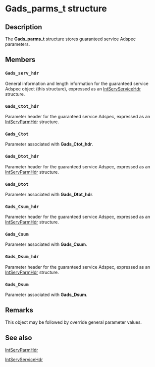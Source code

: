 # Gads_parms_t structure

## Description

The
**Gads_parms_t** structure stores guaranteed service Adspec parameters.

## Members

### `Gads_serv_hdr`

General information and length information for the guaranteed service Adspec object (this structure), expressed as an [IntServServiceHdr](https://learn.microsoft.com/previous-versions/windows/desktop/api/lpmapi/ns-lpmapi-intservservicehdr) structure.

### `Gads_Ctot_hdr`

Parameter header for the guaranteed service Adspec, expressed as an [IntServParmHdr](https://learn.microsoft.com/previous-versions/windows/desktop/api/lpmapi/ns-lpmapi-intservparmhdr) structure.

### `Gads_Ctot`

Parameter associated with **Gads_Ctot_hdr**.

### `Gads_Dtot_hdr`

Parameter header for the guaranteed service Adspec, expressed as an [IntServParmHdr](https://learn.microsoft.com/previous-versions/windows/desktop/api/lpmapi/ns-lpmapi-intservparmhdr) structure.

### `Gads_Dtot`

Parameter associated with **Gads_Dtot_hdr**.

### `Gads_Csum_hdr`

Parameter header for the guaranteed service Adspec, expressed as an [IntServParmHdr](https://learn.microsoft.com/previous-versions/windows/desktop/api/lpmapi/ns-lpmapi-intservparmhdr) structure.

### `Gads_Csum`

Parameter associated with **Gads_Csum**.

### `Gads_Dsum_hdr`

Parameter header for the guaranteed service Adspec, expressed as an [IntServParmHdr](https://learn.microsoft.com/previous-versions/windows/desktop/api/lpmapi/ns-lpmapi-intservparmhdr) structure.

### `Gads_Dsum`

Parameter associated with **Gads_Dsum**.

## Remarks

This object may be followed by override general parameter values.

## See also

[IntServParmHdr](https://learn.microsoft.com/previous-versions/windows/desktop/api/lpmapi/ns-lpmapi-intservparmhdr)

[IntServServiceHdr](https://learn.microsoft.com/previous-versions/windows/desktop/api/lpmapi/ns-lpmapi-intservservicehdr)